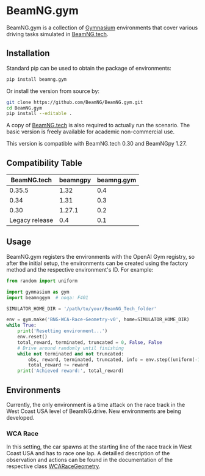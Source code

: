 # BeamNG.gym

BeamNG.gym is a collection of [Gymnasium](https://gymnasium.farama.org/)
environments that cover various driving tasks simulated in
[BeamNG.tech](https://beamng.tech/).

## Installation

Standard pip can be used to obtain the package of environments:

```bash
pip install beamng.gym
```

Or install the version from source by:

```bash
git clone https://github.com/BeamNG/BeamNG.gym.git
cd BeamNG.gym
pip install --editable .
```

A copy of [BeamNG.tech](https://beamng.tech/) is also required to
actually run the scenario. The basic version is freely available for academic non-commercial use.

This version is compatible with BeamNG.tech 0.30 and BeamNGpy 1.27.


## Compatibility Table

| **BeamNG.tech**  |**beamngpy**  | **beamng.gym** |
|------------------|--------------|----------------|
| 0.35.5           | 1.32         | 0.4            |
| 0.34             | 1.31         | 0.3            |
| 0.30             | 1.27.1       | 0.2            |
| Legacy release   | 0.4          | 0.1            |



## Usage

BeamNG.gym registers the environments with the OpenAI Gym registry, so after
the initial setup, the environments can be created using the factory method and
the respective environment's ID. For example:

```python
from random import uniform

import gymnasium as gym
import beamnggym  # noqa: F401

SIMULATOR_HOME_DIR = '/path/to/your/BeamNG_Tech_folder'

env = gym.make('BNG-WCA-Race-Geometry-v0', home=SIMULATOR_HOME_DIR)
while True:
    print('Resetting environment...')
    env.reset()
    total_reward, terminated, truncated = 0, False, False
    # Drive around randomly until finishing
    while not terminated and not truncated:
        obs, reward, terminated, truncated, info = env.step((uniform(-1, 1), uniform(-1, 1) * 10))
        total_reward += reward
    print('Achieved reward:', total_reward)
```

## Environments

Currently, the only environment is a time attack on the race track in the
West Coast USA level of BeamNG.drive. New environments are being developed.

### WCA Race

In this setting, the car spawns at the starting line of the race track in
West Coast USA and has to race one lap. A detailled description of the
observation and actions can be found in the documentation of the respective
class [WCARaceGeometry](https://github.com/BeamNG/BeamNG.gym).

